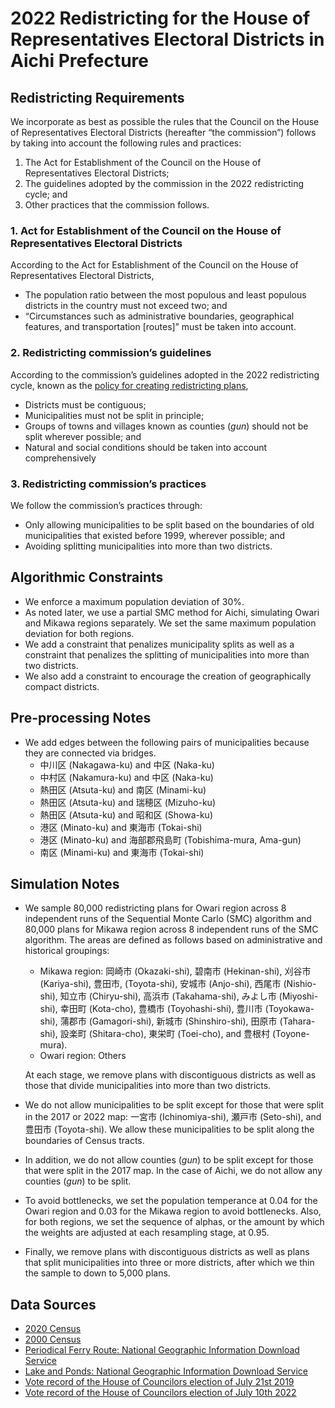 # 2022 Redistricting for the House of Representatives Electoral Districts in Aichi Prefecture

## Redistricting Requirements

We incorporate as best as possible the rules that the Council on the House of Representatives Electoral Districts (hereafter “the commission”) follows by taking into account the following rules and practices:

1. The Act for Establishment of the Council on the House of Representatives Electoral Districts;
2. The guidelines adopted by the commission in the 2022 redistricting cycle; and
3. Other practices that the commission follows.

### 1. Act for Establishment of the Council on the House of Representatives Electoral Districts
According to the Act for Establishment of the Council on the House of Representatives Electoral Districts,

* The population ratio between the most populous and least populous districts in the country must not exceed two; and 
* “Circumstances such as administrative boundaries, geographical features, and transportation [routes]” must be taken into account.

### 2. Redistricting commission’s guidelines
According to the commission’s guidelines adopted in the 2022 redistricting cycle, known as the [policy for creating redistricting plans](https://www.soumu.go.jp/main_content/000794997.pdf),

* Districts must be contiguous;
* Municipalities must not be split in principle;
* Groups of towns and villages known as counties (*gun*) should not be split wherever possible; and 
* Natural and social conditions should be taken into account comprehensively

### 3. Redistricting commission’s practices
We follow the commission’s practices through:

* Only allowing municipalities to be split based on the boundaries of old municipalities that existed before 1999, wherever possible; and 
* Avoiding splitting municipalities into more than two districts. 

## Algorithmic Constraints

* We enforce a maximum population deviation of 30%.
* As noted later, we use a partial SMC method for Aichi, simulating Owari and Mikawa regions separately. We set the same maximum population deviation for both regions.
* We add a constraint that penalizes municipality splits as well as a constraint that penalizes the splitting of municipalities into more than two districts.
* We also add a constraint to encourage the creation of geographically compact districts.

## Pre-processing Notes
* We add edges between the following pairs of municipalities because they are connected via bridges.
  + 中川区 (Nakagawa-ku) and 中区 (Naka-ku)
  + 中村区 (Nakamura-ku) and 中区 (Naka-ku)
  + 熱田区 (Atsuta-ku) and 南区 (Minami-ku)
  + 熱田区 (Atsuta-ku) and 瑞穂区 (Mizuho-ku)
  + 熱田区 (Atsuta-ku) and 昭和区 (Showa-ku)
  + 港区 (Minato-ku) and 東海市 (Tokai-shi)
  + 港区 (Minato-ku) and 海部郡飛島町 (Tobishima-mura, Ama-gun)
  + 南区 (Minami-ku) and 東海市 (Tokai-shi)

## Simulation Notes
* We sample 80,000 redistricting plans for Owari region across 8 independent runs of the Sequential Monte Carlo (SMC) algorithm and 80,000 plans for Mikawa region across 8 independent runs of the SMC algorithm.
The areas are defined as follows based on administrative and historical groupings:
  + Mikawa region: 岡崎市 (Okazaki-shi), 碧南市 (Hekinan-shi), 刈谷市 (Kariya-shi), 豊田市, (Toyota-shi), 安城市 (Anjo-shi), 西尾市 (Nishio-shi), 知立市 (Chiryu-shi), 高浜市 (Takahama-shi), みよし市 (Miyoshi-shi), 幸田町 (Kota-cho), 豊橋市 (Toyohashi-shi), 豊川市 (Toyokawa-shi), 蒲郡市 (Gamagori-shi), 新城市 (Shinshiro-shi), 田原市 (Tahara-shi), 設楽町 (Shitara-cho), 東栄町 (Toei-cho), and 豊根村 (Toyone-mura).
  + Owari region: Others

  At each stage, we remove plans with discontiguous districts as well as those that divide municipalities into more than two districts.

* We do not allow municipalities to be split except for those that were split in the 2017 or 2022 map: 一宮市 (Ichinomiya-shi), 瀬戸市 (Seto-shi), and 豊田市 (Toyota-shi). We allow these municipalities to be split along the boundaries of Census tracts. 
* In addition, we do not allow counties (*gun*) to be split except for those that were split in the 2017 map. In the case of Aichi, we do not allow any counties (*gun*) to be split.
* To avoid bottlenecks, we set the population temperance at 0.04 for the Owari region and 0.03 for the Mikawa region to avoid bottlenecks. Also, for both regions, we set the sequence of alphas, or the amount by which the weights are adjusted at each resampling stage, at 0.95.

* Finally, we remove plans with discontiguous districts as well as plans that split municipalities into three or more districts, after which we thin the sample to down to 5,000 plans.

## Data Sources

- [2020 Census](https://www.e-stat.go.jp/stat-search/files?page=1&toukei=00200521&tstat=000001136464&cycle=0&tclass1=000001136472)
- [2000 Census](https://www.e-stat.go.jp/gis/statmap-search?page=1&type=2&aggregateUnitForBoundary=A&toukeiCode=00200521&toukeiYear=2000&serveyId=A002005212000&coordsys=1&format=shape&datum=2000)
- [Periodical Ferry Route: National Geographic Information Download Service](https://nlftp.mlit.go.jp/ksj/gml/datalist/KsjTmplt-N09.html)
- [Lake and Ponds: National Geographic Information Download Service](https://nlftp.mlit.go.jp/ksj/gml/datalist/KsjTmplt-W09-v2_2.html)
- [Vote record of the House of Councilors election of July 21st 2019](https://www.soumu.go.jp/senkyo/senkyo_s/data/sangiin25/index.html)
- [Vote record of the House of Councilors election of July 10th 2022](https://www.soumu.go.jp/senkyo/senkyo_s/data/sangiin26/index.html)

